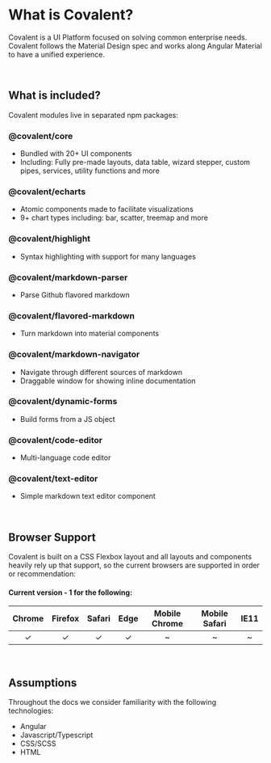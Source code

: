 # What is Covalent?

Covalent is a UI Platform focused on solving common enterprise needs. Covalent follows the Material Design spec and works along Angular Material to have a unified experience.

<br/>

## What is included?

Covalent modules live in separated npm packages:

### @covalent/core

- Bundled with 20+ UI components
- Including: Fully pre-made layouts, data table, wizard stepper, custom pipes, services, utility functions and more

### @covalent/echarts

- Atomic components made to facilitate visualizations
- 9+ chart types including: bar, scatter, treemap and more

### @covalent/highlight

- Syntax highlighting with support for many languages

### @covalent/markdown-parser

- Parse Github flavored markdown

### @covalent/flavored-markdown

- Turn markdown into material components

### @covalent/markdown-navigator

- Navigate through different sources of markdown
- Draggable window for showing inline documentation

### @covalent/dynamic-forms

- Build forms from a JS object

### @covalent/code-editor

- Multi-language code editor

### @covalent/text-editor

- Simple markdown text editor component

<br/>

## Browser Support

Covalent is built on a CSS Flexbox layout and all layouts and components heavily rely up that support, so the current browsers are supported in order or recommendation:

#### Current version - 1 for the following:

| Chrome | Firefox | Safari | Edge | Mobile Chrome | Mobile Safari | IE11 |
| :----: | :-----: | :----: | :--: | :-----------: | :-----------: | :--: |
|   ✓    |    ✓    |   ✓    |  ✓   |       ~       |       ~       |  ~   |

<br/>

## Assumptions

Throughout the docs we consider familiarity with the following technologies:

- Angular
- Javascript/Typescript
- CSS/SCSS
- HTML
